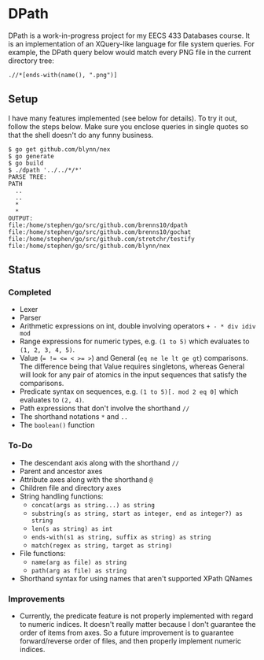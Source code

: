DPath
=====

DPath is a work-in-progress project for my EECS 433 Databases course. It is an
implementation of an XQuery-like language for file system queries. For example,
the DPath query below would match every PNG file in the current directory tree:

```
.//*[ends-with(name(), ".png")]
```

Setup
-----

I have many features implemented (see below for details). To try it out, follow
the steps below. Make sure you enclose queries in single quotes so that the
shell doesn't do any funny business.

```
$ go get github.com/blynn/nex
$ go generate
$ go build
$ ./dpath '../../*/*'
PARSE TREE:
PATH
  ..
  ..
  *
  *
OUTPUT:
file:/home/stephen/go/src/github.com/brenns10/dpath
file:/home/stephen/go/src/github.com/brenns10/gochat
file:/home/stephen/go/src/github.com/stretchr/testify
file:/home/stephen/go/src/github.com/blynn/nex
```

Status
------

### Completed

* Lexer
* Parser
* Arithmetic expressions on int, double involving operators `+ - * div idiv mod`
* Range expressions for numeric types, e.g. `(1 to 5)` which evaluates to `(1,
  2, 3, 4, 5)`.
* Value (`= != <= < >= >`) and General (`eq ne le lt ge gt`) comparisons. The
  difference being that Value requires singletons, whereas General will look for
  any pair of atomics in the input sequences that satisfy the comparisons.
* Predicate syntax on sequences, e.g. `(1 to 5)[. mod 2 eq 0]` which evaluates
  to `(2, 4)`.
* Path expressions that don't involve the shorthand `//`
* The shorthand notations `*` and `..`
* The `boolean()` function

### To-Do

* The descendant axis along with the shorthand `//`
* Parent and ancestor axes
* Attribute axes along with the shorthand `@`
* Children file and directory axes
* String handling functions:
    * `concat(args as string...) as string`
    * `substring(s as string, start as integer, end as integer?) as string`
    * `len(s as string) as int`
    * `ends-with(s1 as string, suffix as string) as string`
    * `match(regex as string, target as string)`
* File functions:
    * `name(arg as file) as string`
    * `path(arg as file) as string`
* Shorthand syntax for using names that aren't supported XPath QNames

### Improvements

* Currently, the predicate feature is not properly implemented with regard to
  numeric indices. It doesn't really matter because I don't guarantee the order
  of items from axes. So a future improvement is to guarantee forward/reverse
  order of files, and then properly implement numeric indices.
